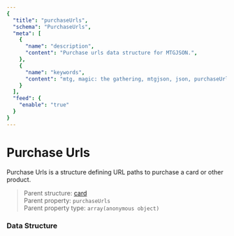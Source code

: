 ```yaml
---
{
  "title": "purchaseUrls",
  "schema": "PurchaseUrls",
  "meta": [
    {
      "name": "description",
      "content": "Purchase urls data structure for MTGJSON.",
    },
    {
      "name": "keywords",
      "content": "mtg, magic: the gathering, mtgjson, json, purchaseUrls, purchase urls",
    }
  ],
  "feed": {
    "enable": "true"
  }
}
---
```


# Purchase Urls

Purchase Urls is a structure defining URL paths to purchase a card or other product.

> Parent structure: [card](../card)  
> Parent property: `purchaseUrls`  
> Parent property type: `array(anonymous object)`  

### Data Structure

<Documentation/>
